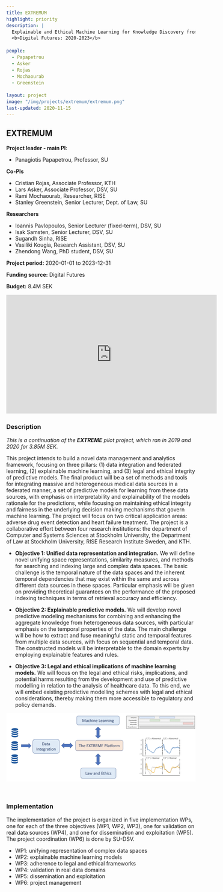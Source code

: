 ```yaml
---
title: EXTREMUM
highlight: priority
description: |
  Explainable and Ethical Machine Learning for Knowledge Discovery from Medical Data Sources<br>
  <b>Digital Futures: 2020-2023</b>

people:
  - Papapetrou
  - Asker
  - Rojas
  - Mochaourab
  - Greenstein

layout: project
image: "/img/projects/extremum/extremum.png"
last-updated: 2020-11-15
---
```


## EXTREMUM

**Project leader - main PI**:
- Panagiotis Papapetrou, Professor, SU

**Co-PIs**
- Cristian Rojas, Associate Professor, KTH
- Lars Asker, Associate Professor, DSV, SU
- Rami Mochaourab, Researcher, RISE
- Stanley Greenstein, Senior Lecturer, Dept. of Law, SU

**Researchers**
- Ioannis Pavlopoulos, Senior Lecturer (fixed-term), DSV, SU
- Isak Samsten, Senior Lecturer, DSV, SU
- Sugandh Sinha, RISE
- Vasiliki Kougia, Research Assistant, DSV, SU
- Zhendong Wang, PhD student, DSV, SU

**Project period:** 2020-01-01 to 2023-12-31

**Funding source:** Digital Futures

**Budget:** 8.4M SEK

<!-- [![EXTREMUM](http://img.youtube.com/vi/2Bp0-3XsUWk/0.jpg)](https://youtu.be/2Bp0-3XsUWk "EXTREMUM" ){:target="_blank"} -->

<iframe width="560" height="315" src="https://www.youtube-nocookie.com/embed/2Bp0-3XsUWk" frameborder="0" allow="accelerometer; autoplay; clipboard-write; encrypted-media; gyroscope; picture-in-picture" allowfullscreen></iframe>

<br>

### Description

*This is a continuation of the **EXTREME** pilot project, which ran in 2019 and 2020 for 3.85M SEK.*

This project intends to build a novel data management and analytics framework, focusing on three pillars: (1) data integration and federated learning, (2) explainable machine learning, and (3) legal and ethical integrity of predictive models. The final product will be a set of methods and tools for integrating massive and heterogeneous medical data sources in a federated manner, a set of predictive models for learning from these data sources, with emphasis on interpretability and explainability of the models rationale for the predictions, while focusing on maintaining ethical integrity and fairness in the underlying decision making mechanisms that govern machine learning. The project will focus on two critical application areas: adverse drug event detection and heart failure treatment. The project is a collaborative effort between four research institutions: the department of Computer and Systems Sciences at Stockholm University, the Department of Law at Stockholm University, RISE Research Institute Sweden, and KTH. 

- **Objective 1: Unified data representation and integration.** We will define novel unifying space representations, similarity measures, and methods for searching and indexing large and complex data spaces. The basic challenge is the temporal nature of the data spaces and the inherent temporal dependencies that may exist within the same and across different data sources in these spaces. Particular emphasis will be given on providing theoretical guarantees on the performance of the proposed indexing techniques in terms of retrieval accuracy and efficiency.

- **Objective 2: Explainable predictive models.** We will develop novel predictive modeling mechanisms for combining and enhancing the aggregate knowledge from heterogeneous data sources, with particular emphasis on the temporal properties of the data. The main challenge will be how to extract and fuse meaningful static and temporal features from multiple data sources, with focus on sequential and temporal data. The constructed models will be interpretable to the domain experts by employing explainable features and rules.

- **Objective 3: Legal and ethical implications of machine learning models.** We will focus on the legal and ethical risks, implications, and potential harms resulting from the development and use of predictive modelling in relation to the analysis of healthcare data. To this end, we will embed existing predictive modelling schemes with legal and ethical considerations, thereby making them more accessible to regulatory and policy demands. 

![extremum](/img/projects/extremum/extremum.png)

<br>

### Implementation

The implementation of the project is organized in five implementation WPs, one for each of the three objectives (WP1, WP2, WP3), one for validation on real data sources (WP4), and one for dissemination and exploitation (WP5). The project coordination (WP6) is done by SU-DSV.

- WP1: unifying representation of complex data spaces
- WP2: explainable machine learning models
- WP3: adherence to legal and ethical frameworks
- WP4: validation in real data domains
- WP5: dissemination and exploitation
- WP6: project management
